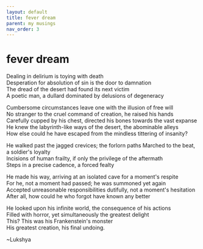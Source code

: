 ```yaml
---
layout: default
title: fever dream
parent: my musings
nav_order: 3
---
```


# fever dream

Dealing in delirium is toying with death  
Desperation for absolution of sin is the door to damnation   
The dread of the desert had found its next victim  
A poetic man, a dullard dominated by delusions of degeneracy  

Cumbersome circumstances leave one with the illusion of free will  
No stranger to the cruel command of creation, he raised his hands  
Carefully cupped by his chest, directed his bones towards the vast expanse  
He knew the labyrinth-like ways of the desert, the abominable alleys  
How else could he have escaped from the mindless tittering of insanity?  

He walked past the jagged crevices; the forlorn paths
Marched to the beat, a soldier's loyalty  
Incisions of human frailty, if only the privilege of the aftermath  
Steps in a precise cadence, a forced fealty  

He made his way, arriving at an isolated cave for a moment's respite  
For he, not a moment had passed; he was summoned yet again  
Accepted unreasonable responsibilities dutifully, not a moment's hesitation  
After all, how could he who forgot have known any better  

He looked upon his infinite world, the consequence of his actions  
Filled with horror, yet simultaneously the greatest delight  
This? This was his Frankenstein's monster  
His greatest creation, his final undoing.  

~Lukshya